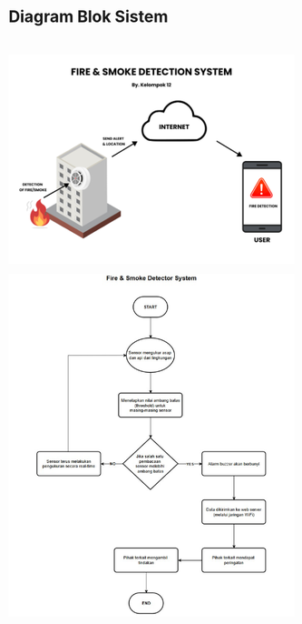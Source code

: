 # Diagram Blok Sistem

<br>

![ilustrasi-sistem](../../images/ilustrasi-sistem.png)

![diagram-blok-sistem](../../images/alur-kerja-sistem.jpg)
